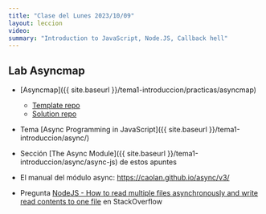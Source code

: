 ```yaml
---
title: "Clase del Lunes 2023/10/09"
layout: leccion
video: 
summary: "Introduction to JavaScript, Node.JS, Callback hell"
---
```


## Lab Asyncmap

* [Asyncmap]({{ site.baseurl }}/tema1-introduccion/practicas/asyncmap)
  * [Template repo](https://github.com/ULL-MII-SYTWS/asyncmap-template)
  * [Solution repo](https://github.com/ULL-MII-SYTWS/asyncmap-solution)

* Tema [Async Programming in JavaScript]({{ site.baseurl }}/tema1-introduccion/async/)
* Sección [The Async Module]({{ site.baseurl }}/tema1-introduccion/async/async-js) de estos apuntes
* El manual del módulo async: <https://caolan.github.io/async/v3/>
* Pregunta [NodeJS - How to read multiple files asynchronously and write read contents to one file](https://stackoverflow.com/questions/39020704/nodejs-how-to-read-multiple-files-asynchronously-and-write-read-contents-to-on) en StackOverflow

<!--
## Video 

* <a href="{{page.video}}">Clase</a>
{% raw %}
{% include video provider="google-drive" id="" %}
{% endraw %}
-->